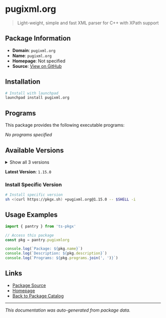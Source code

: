 # pugixml.org

> Light-weight, simple and fast XML parser for C++ with XPath support

## Package Information

- **Domain**: `pugixml.org`
- **Name**: `pugixml.org`
- **Homepage**: Not specified
- **Source**: [View on GitHub](https://github.com/pkgxdev/pantry/tree/main/projects/pugixml.org/package.yml)

## Installation

```bash
# Install with launchpad
launchpad install pugixml.org
```

## Programs

This package provides the following executable programs:

*No programs specified*

## Available Versions

<details>
<summary>Show all 3 versions</summary>

- `1.15.0`, `1.14.0`, `1.13.0`

</details>

**Latest Version**: `1.15.0`

### Install Specific Version

```bash
# Install specific version
sh <(curl https://pkgx.sh) +pugixml.org@1.15.0 -- $SHELL -i
```

## Usage Examples

```typescript
import { pantry } from 'ts-pkgx'

// Access this package
const pkg = pantry.pugixmlorg

console.log(`Package: ${pkg.name}`)
console.log(`Description: ${pkg.description}`)
console.log(`Programs: ${pkg.programs.join(', ')}`)
```

## Links

- [Package Source](https://github.com/pkgxdev/pantry/tree/main/projects/pugixml.org/package.yml)
- [Homepage](#)
- [Back to Package Catalog](../../package-catalog.md)

---

*This documentation was auto-generated from package data.*
